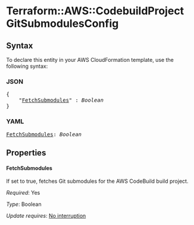# Terraform::AWS::CodebuildProject GitSubmodulesConfig

## Syntax

To declare this entity in your AWS CloudFormation template, use the following syntax:

### JSON

<pre>
{
    "<a href="#fetchsubmodules" title="FetchSubmodules">FetchSubmodules</a>" : <i>Boolean</i>
}
</pre>

### YAML

<pre>
<a href="#fetchsubmodules" title="FetchSubmodules">FetchSubmodules</a>: <i>Boolean</i>
</pre>

## Properties

#### FetchSubmodules

If set to true, fetches Git submodules for the AWS CodeBuild build project.

_Required_: Yes

_Type_: Boolean

_Update requires_: [No interruption](https://docs.aws.amazon.com/AWSCloudFormation/latest/UserGuide/using-cfn-updating-stacks-update-behaviors.html#update-no-interrupt)

